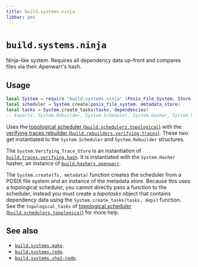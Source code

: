 ```yaml
---
title: build.systems.ninja
libbar: yes
---
```


# `build.systems.ninja` #

Ninja-like system. Requires all dependency data up-front and compares files via
their Apenwarr's hash.

## Usage ##

```lua
local System = require "build.systems.ninja" (Posix_File_System, Store, Metadata_Store)
local scheduler = System.create(posix_file_system, metadata_store)
local tasks = System.create_tasks(tasks, dependencies)
-- Exports: System.Rebuilder, System.Scheduler, System.Hasher, System.Verifying_Trace_Store
```

Uses the [topological scheduler
(`build.schedulers.topological`)](schedulers-topological.md) with the
[verifying traces rebuilder
(`build.rebuilders.verifying-traces`)](rebuilders-verifying-traces.md). These
two get instantiated to the `System.Scheduler` and `System.Rebuilder`
structures.

The `System.Verifying_Trace_Store` is an instantiation of
[`build.traces.verifying.hash`](traces-verifying-hash.md). It is instantiated
with the `System.Hasher` hasher, an instance of
[`build.hashers.apenwarr`](hashers-apenwarr.md).

The `System.create(fs, metadata)` function creates the scheduler from a POSIX
file system and an instance of the metadata store. Because this uses a
topological scheduler, you cannot directly pass a function to the scheduler,
instead you must create a *topotasks* object that contains dependency data
using the `System.create_tasks(tasks, deps)` function. See the
`topological_tasks` of [topological scheduler
(`build.schedulers.topological`)](schedulers-topological.md) for more help.

## See also ##

  * [`build.systems.make`](systems-make.md).
  * [`build.systems.redo`](systems-redo.md).
  * [`build.systems.sha1-redo`](systems-sha1-redo.md).
